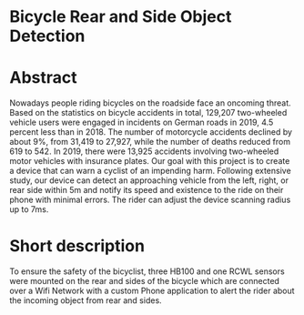 # Bicycle Rear and Side Object Detection
# Abstract
Nowadays people riding bicycles on the roadside face an oncoming threat. Based on the statistics on bicycle accidents in total, 129,207 two-wheeled vehicle users were engaged in incidents on German roads in 2019, 4.5 percent less than in 2018. The number of motorcycle accidents declined by about 9%, from 31,419 to 27,927, while the number of deaths reduced from 619 to 542. In 2019, there were 13,925 accidents involving two-wheeled motor vehicles with insurance plates. Our goal with this project is to create a device that can warn a cyclist of an impending harm. Following extensive study, our device can detect an approaching vehicle from the left, right, or rear side within 5m and notify its speed and existence to the ride on their phone with minimal errors. The rider can adjust the device scanning radius up to 7ms.

# Short description
To ensure the safety of the bicyclist, three HB100 and one RCWL sensors were mounted on the rear and sides of the bicycle which are connected over a Wifi Network with a custom Phone application to alert the rider about the incoming object from rear and sides.